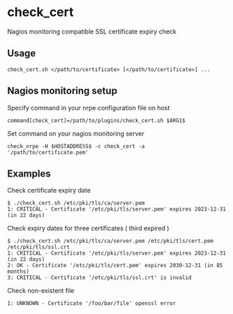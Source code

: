 # check_cert
Nagios monitoring compatible SSL certificate expiry check

## Usage
```
check_cert.sh </path/to/certificate> [</path/to/certificate>] ...
```

## Nagios monitoring setup
Specify command in your nrpe configuration file on host

```
command[check_cert]=/path/to/plugins/check_cert.sh $ARG1$
```

Set command on your nagios monitoring server

```
check_nrpe -H $HOSTADDRESS$ -c check_cert -a '/path/to/certificate.pem'
```

## Examples
Check certificate expiry date

```
$ ./check_cert.sh /etc/pki/tls/ca/server.pem
1: CRITICAL - Certificate '/etc/pki/tls/server.pem' expires 2023-12-31 (in 22 days)
```

Check expiry dates for three certificates ( third expired )

```
$ ./check_cert.sh /etc/pki/tls/ca/server.pem /etc/pki/tls/cert.pem /etc/pki/tls/ssl.crt
1: CRITICAL - Certificate '/etc/pki/tls/server.pem' expires 2023-12-31 (in 22 days)
2: OK - Certificate '/etc/pki/tls/cert.pem' expires 2030-12-31 (in 85 months)
3: CRITICAL - Certificate '/etc/pki/tls/ssl.crt' is invalid
```
Check non-existent file

```$ ./check_cert.sh /foo/bar/file
1: UNKNOWN - Certificate '/foo/bar/file' openssl error
```
